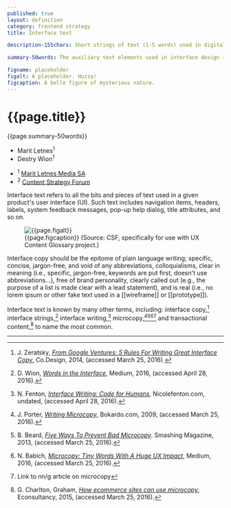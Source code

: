 ```yaml
---
published: true
layout: definition
category: frontend strategy
title: Interface text

description-155chars: Short strings of text (1-5 words) used in digital interfaces to guide exploration, text input, personalization, and the like. Not the same as microcopy.

summary-50words: The auxiliary text elements used in interface design — headers, labels, feedback messages, menu items, et cetera — that help people navigate and use application interfaces, whether for websites, mobile applications, kiosks, wearable devices, appliance panels, analog/digital dashboards or what have you.

figname: placeholder
figalt: A placeholder. Huzza!
figcaption: A belle figure of mysterious nature.
---
```



# {{page.title}}

<p class="summary">{{page.summary-50words}}</p>

<section class="contributors">
	<ul class="authors">
		<li>Marit Letnes<sup id="#affil-1">1</sup></li>
		<li>Destry Wion<sup id="#affil-2">1</sup></li>
	</ul>
	<ul class="affiliations">
		<li id="affil-1"><sup>1</sup> <a href="https://maritletnes.no">Marit Letnes Media SA</a></li>
		<li id="affil-2"><sup>2</sup> <a href="https://csf.community">Content Strategy Forum</a></li>
	</ul>
</section>


Interface text refers to all the bits and pieces of text used in a given product's user interface (UI). Such text includes navigation items, headers, labels, system feedback messages, pop-up help dialog, title attributes, and so on.

<figure>
	<img alt="{{page.figalt}}" src="https://content-strategy-forum.github.io/csf-glossary/assets/images/{{page.figname}}.png">
	<figcaption>
		{{page.figcaption}} (Source: CSF, specifically for use with UX Content Glossary project.)
	</figcaption>
</figure>

Interface copy should be the epitome of plain language writing; specific, concise, jargon-free, and void of any abbreviations, colloquialisms, clear in meaning (i.e., specific, jargon-free, keywords are put first, doesn't use abbreviations…), free of brand personality, clearly called out (e.g., the purpose of a list is made clear with a lead statement), and is real (i.e., no lorem ipsum or other fake text used in a [[wireframe]] or [[prototype]]).

Interface text is known by many other terms, including: interface copy,[^1] interface strings,[^2] interface writing,[^3] microcopy,[^4][^5][^6][^7]  and transactional content,[^8] to name the most common.

<hr class="footnotes">

[^1]: J. Zeratsky, [_From Google Ventures: 5 Rules For Writing Great Interface Copy_](http://www.fastcodesign.com/3026463/from-google-ventures-5-rules-for-writing-great-interface-copy), Co.Design, 2014, (accessed March 25, 2016).

[^2]: D. Wion, [_Words in the Interface_](), Medium, 2016, (accessed April 28, 2016).

[^3]: N. Fenton, [_Interface Writing: Code for Humans_](http://nicolefenton.com/interface-writing/), Nicolefenton.com, undated, (accessed April 28, 2016).

[^4]: J. Porter, [_Writing Microcopy_](http://bokardo.com/archives/writing-microcopy/), Bokardo.com, 2009, (accessed March 25, 2016).

[^5]: B. Beard, [_Five Ways To Prevent Bad Microcopy_](https://www.smashingmagazine.com/2013/06/five-ways-prevent-bad-microcopy/). Smashing Magazine, 2013, (accessed March 25, 2016).

[^6]: N. Babich, [_Microcopy: Tiny Words With A Huge UX Impact_](https://uxplanet.org/microcopy-tiny-words-with-a-huge-ux-impact-90140acc6e42#.21lpg1vh7), Medium, 2016, (accessed March 25, 2016).

[^7]: Link to nn/g article on microcopy

[^8]: G. Charlton, Graham, [_How ecommerce sites can use microcopy_](https://econsultancy.com/blog/66638-how-ecommerce-sites-can-use-microcopy/), Econsultancy, 2015, (accessed March 25, 2016).

